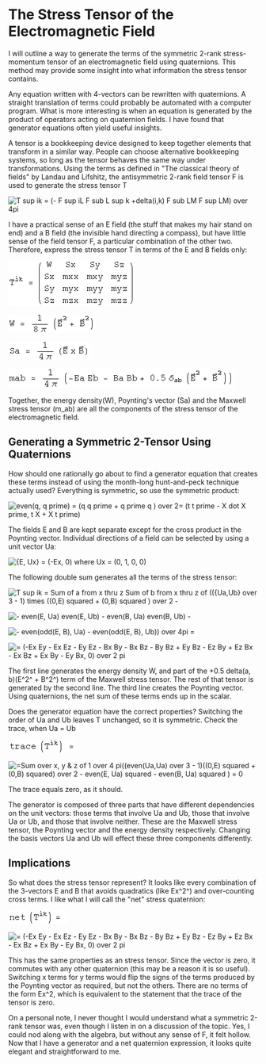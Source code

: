 #  The Stress Tensor of the Electromagnetic Field

I will outline a way to generate the terms of the symmetric 2-rank stress-
momentum tensor of an electromagnetic field using quaternions.  This method
may provide some insight into what information the stress tensor contains.

Any equation written with 4-vectors can be rewritten with quaternions.  A
straight translation of terms could probably be automated with a computer
program.  What is more interesting is when an equation is generated by the
product of operators acting on quaternion fields.  I have found that generator
equations often yield useful insights.

A tensor is a bookkeeping device designed to keep together elements that
transform in a similar way.  People can choose alternative bookkeeping
systems, so long as the tensor behaves the same way under transformations.
Using the terms as defined in "The classical theory of fields" by Landau and
Lifshitz, the antisymmetric 2-rank field tensor F is used to generate the
stress tensor T

![T sup ik = \(- F sup iL F sub L sup k +delta\(i,k\) F sub LM F sup LM\) over
4pi](../images/EM/EM_stress_tensor/s_gr_1.gif)

I have a practical sense of an E field (the stuff that makes my hair stand on
end) and a B field (the invisible hand directing a compass), but have little
sense of the field tensor F, a particular combination of the other two.
Therefore, express the stress tensor T in terms of the E and B fields only:

![T sup ik =  matrix\(\(W, Sx, Sy, Sz\), \(Sx, mxx, mxy, myz\), \(Sy, myx, myy, myz\), \(Sz, mzx, mzy, mzz\)\)](../images/EM/EM_stress_tensor/s_gr_2.gif)

![W = \(E squared +  B squared \) over 8pi](../images/EM/EM_stress_tensor/s_gr_3.gif)

![Sa = \(E Cross B\) over 4pi](../images/EM/EM_stress_tensor/s_gr_4.gif)

![mab = \(- Ea Eb - Ba Bb + 0.5 delta\(a,b\)\(E squared +  B squared \)\) over 4 pi](../images/EM/EM_stress_tensor/s_gr_5.gif)

Together, the energy density(W), Poynting's vector (Sa) and the Maxwell stress
tensor (m_ab) are all the components of the stress tensor of the
electromagnetic field.

##  Generating a Symmetric 2-Tensor Using Quaternions

How should one rationally go about to find a generator equation that creates
these terms instead of using the month-long hunt-and-peck technique actually
used?  Everything is symmetric, so use the symmetric product:

![even\(q, q prime\) = \(q q prime + q prime q \) over 2= \(t t prime - X dot
X prime, t X + X t prime\)](../images/EM/EM_stress_tensor/s_gr_6.gif)

The fields E and B are kept separate except for the cross product in the
Poynting vector.  Individual directions of a field can be selected by using a
unit vector Ua:

![{E, Ux} = \(-Ex, 0\)   where Ux = \(0, 1, 0,
0\)](../images/EM/EM_stress_tensor/s_gr_7.gif)

The following double sum generates all the terms of the stress tensor:

![T sup ik =  Sum of a from x thru z Sum of b from x thru z  of \(\({Ua,Ub}
over 3 - 1\) times \(\(0,E\) squared + \(0,B\) squared \) over 2
-](../images/EM/EM_stress_tensor/s_gr_8.gif)

![- even\(E, Ua\) even\(E, Ub\) - even\(B, Ua\) even\(B, Ub\)
-](../images/EM/EM_stress_tensor/s_gr_9.gif)

![- even\(odd\(E, B\), Ua\) - even\(odd\(E, B\), Ub\)\) over 4pi
=](../images/EM/EM_stress_tensor/s_gr_10.gif)

![= \(-Ex Ey - Ex Ez - Ey Ez - Bx By - Bx Bz - By Bz + Ey Bz - Ez By + Ez Bx -
Ex Bz + Ex By - Ey Bx, 0\) over 2 pi](../images/EM/EM_stress_tensor/s_gr_11.gif)

The first line generates the energy density W, and part of the +0.5 delta(a,
b)(E^2^ + B^2^) term of the Maxwell stress tensor.  The rest of that tensor is
generated by the second line.  The third line creates the Poynting vector.
Using quaternions, the net sum of these terms ends up in the scalar.

Does the generator equation have the correct properties?  Switching the order
of Ua and Ub leaves T unchanged, so it is symmetric.  Check the trace, when Ua
= Ub

![trace\(T sup ik\) =](../images/EM/EM_stress_tensor/s_gr_12.gif)

![=Sum over x, y & z of 1 over 4 pi\(\(even\(Ua,Ua\) over 3 - 1\)\(\(0,E\)
squared + \(0,B\) squared\) over 2 - even\(E, Ua\) squared  - even\(B, Ua\)
squared \) = 0](../images/EM/EM_stress_tensor/s_gr_13.gif)

The trace equals zero, as it should.

The generator is composed of three parts that have different dependencies on
the unit vectors: those terms that involve Ua and Ub, those that involve Ua or
Ub, and those that involve neither.  These are the Maxwell stress tensor, the
Poynting vector and the energy density respectively.  Changing the basis
vectors Ua and Ub will effect these three components differently.

##  Implications

So what does the stress tensor represent?  It looks like every combination of
the 3-vectors E and B that avoids quadratics (like Ex^2^) and over-counting
cross terms.  I like what I will call the "net" stress quaternion:

![net\(T sup ik\) = ](../images/EM/EM_stress_tensor/s_gr_14.gif)

![= \(-Ex Ey - Ex Ez - Ey Ez - Bx By - Bx Bz - By Bz + Ey Bz - Ez By + Ez Bx -
Ex Bz + Ex By - Ey Bx, 0\) over 2 pi](../images/EM/EM_stress_tensor/s_gr_15.gif)

This has the same properties as an stress tensor.  Since the vector is zero,
it commutes with any other quaternion (this may be a reason it is so useful).
Switching x terms for y terms would flip the signs of the terms produced by
the Poynting vector as required, but not the others.  There are no terms of
the form Ex^2, which is equivalent to the statement that the trace of the
tensor is zero.

On a personal note, I never thought I would understand what a symmetric 2-rank
tensor was, even though I listen in on a discussion of the topic.  Yes, I
could nod along with the algebra, but without any sense of F, it felt hollow.
Now that I have a generator and a net quaternion expression, it looks quite
elegant and straightforward to me.

